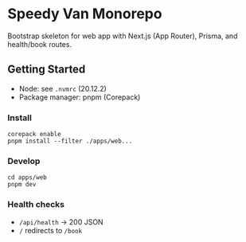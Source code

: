 # Speedy Van Monorepo

Bootstrap skeleton for web app with Next.js (App Router), Prisma, and health/book routes.

## Getting Started

- Node: see `.nvmrc` (20.12.2)
- Package manager: pnpm (Corepack)

### Install

```
corepack enable
pnpm install --filter ./apps/web...
```

### Develop

```
cd apps/web
pnpm dev
```

### Health checks
- `/api/health` -> 200 JSON
- `/` redirects to `/book`

